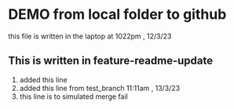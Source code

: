 # DEMO from local folder to github

this file is written in the laptop at 1022pm , 12/3/23

## This is written in feature-readme-update
1. added this line
2. added this line from test_branch 11:11am , 13/3/23
3. this line is to simulated merge fail